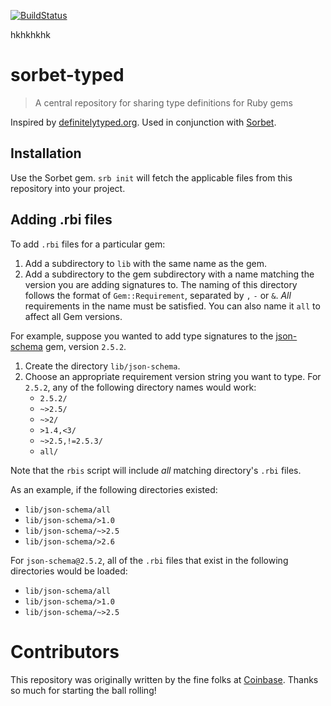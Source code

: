[![BuildStatus](https://travis-ci.org/sorbet/sorbet-typed.svg?branch=master)](https://travis-ci.org/sorbet/sorbet-typed)

hkhkhkhk

# sorbet-typed

> A central repository for sharing type definitions for Ruby gems

Inspired by [definitelytyped.org](https://definitelytyped.org/).
Used in conjunction with [Sorbet](https://sorbet.org).

## Installation

Use the Sorbet gem. `srb init` will fetch the applicable files from this repository into your project.

## Adding .rbi files

To add `.rbi` files for a particular gem:
1. Add a subdirectory to `lib` with the same name as the gem.
2. Add a subdirectory to the gem subdirectory with a name matching the version you are adding signatures to.
The naming of this directory follows the format of `Gem::Requirement`, separated by `,` `-` or `&`.
_All_ requirements in the name must be satisfied.
You can also name it `all` to affect all Gem versions.

For example, suppose you wanted to add type signatures to the [json-schema](https://github.com/ruby-json-schema/json-schema) gem, version `2.5.2`.
1. Create the directory `lib/json-schema`.
2. Choose an appropriate requirement version string you want to type.
For `2.5.2`, any of the following directory names would work:
   - `2.5.2/`
   - `~>2.5/`
   - `~>2/`
   - `>1.4,<3/`
   - `~>2.5,!=2.5.3/`
   - `all/`

Note that the `rbis` script will include _all_ matching directory's `.rbi` files.

As an example, if the following directories existed:
 - `lib/json-schema/all`
 - `lib/json-schema/>1.0`
 - `lib/json-schema/~>2.5`
 - `lib/json-schema/>2.6`

For `json-schema@2.5.2`, all of the `.rbi` files that exist in the following directories would be loaded:
 - `lib/json-schema/all`
 - `lib/json-schema/>1.0`
 - `lib/json-schema/~>2.5`

# Contributors

This repository was originally written by the fine folks at
[Coinbase](https://www.coinbase.com). Thanks so much for starting the ball
rolling!
